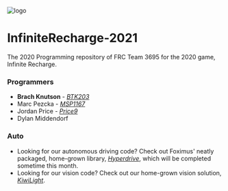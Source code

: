 ![logo](https://github.com/BTK203/InfiniteRecharge-2021/blob/develop/banner.png?raw=true)

# InfiniteRecharge-2021
The 2020 Programming repository of FRC Team 3695 for the 2020 game, Infinite Recharge.

### Programmers
* **Brach Knutson** - [*BTK203*](https://github.com/BTK203)
* Marc Pezcka - [*MSP1167*](https://github.com/MSP1167/)
* Jordan Price - [*Price9*](https://github.com/Price9)
* Dylan Middendorf

### Auto
* Looking for our autonomous driving code? Check out Foximus' neatly packaged, home-grown library, [*Hyperdrive*](https://github.com/BTK203/Hyperdrive), which will be completed sometime this month.
* Looking for our vision code? Check out our home-grown vision solution, [*KiwiLight*](https://github.com/wh1ter0se/KiwiLight).
